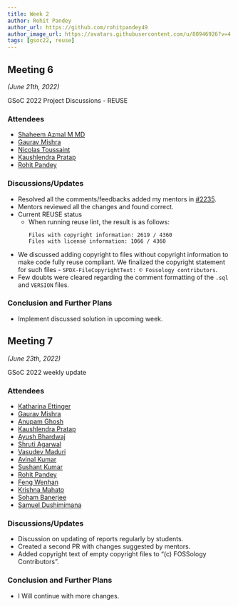 ```yaml
---
title: Week 2
author: Rohit Pandey
author_url: https://github.com/rohitpandey49
author_image_url: https://avatars.githubusercontent.com/u/80946926?v=4
tags: [gsoc22, reuse]
---
```


<!--
SPDX-License-Identifier: CC-BY-SA-4.0

SPDX-FileCopyrightText: 2022 Rohit Pandey <rohit.pandey4900@gmail.com>
-->

## Meeting 6
*(June 21th, 2022)*

GSoC 2022 Project Discussions - REUSE

### Attendees

- [Shaheem Azmal M MD](https://github.com/shaheemazmalmmd)
- [Gaurav Mishra](https://github.com/GMishx)
- [Nicolas Toussaint](https://github.com/NicolasToussaint)
- [Kaushlendra Pratap](https://github.com/Kaushl2208)
- [Rohit Pandey](https://github.com/rohitpandey49)

### Discussions/Updates

- Resolved all the comments/feedbacks added my mentors in [#2235](https://github.com/fossology/fossology/pull/2235).
- Mentors reviewed all the changes and found correct.
- Current REUSE status
    - When running reuse lint, the result is as follows:
        ```
        Files with copyright information: 2619 / 4360
        Files with license information: 1066 / 4360
        ```
- We discussed adding copyright to files without copyright information to make code fully reuse compliant. We finalized the copyright statement for such files - `SPDX-FileCopyrightText: © Fossology contributors`.
- Few doubts were cleared regarding the comment formatting of the `.sql` and `VERSION` files.

### Conclusion and Further Plans

- Implement discussed solution in upcoming week.

## Meeting 7
*(June 23th, 2022)*

GSoC 2022 weekly update

### Attendees

- [Katharina Ettinger](mailto:katharina.ettinger@siemens.com)
- [Gaurav Mishra](https://github.com/GMishx)
- [Anupam Ghosh](https://github.com/ag4ums)
- [Kaushlendra Pratap](https://github.com/Kaushl2208)
- [Ayush Bhardwaj](https://github.com/hastagAB)
- [Shruti Agarwal](https://github.com/Shruti3004)
- [Vasudev Maduri](https://github.com/vasudevmaduri)
- [Avinal Kumar](https://github.com/avinal)
- [Sushant Kumar](https://github.com/its-sushant)
- [Rohit Pandey](https://github.com/rohitpandey49)
- [Feng Wenhan](https://github.com/fwhdzh)
- [Krishna Mahato](https://github.com/krishna9304)
- [Soham Banerjee](https://github.com/soham4abc)
- [Samuel Dushimimana](https://github.com/dushimsam)

 
### Discussions/Updates
 
- Discussion on updating of reports regularly by students.
- Created a second PR with changes suggested by mentors.
- Added copyright text of empty copyright files to “(c) FOSSology Contributors”.

### Conclusion and Further Plans

- I Will continue with more changes.
